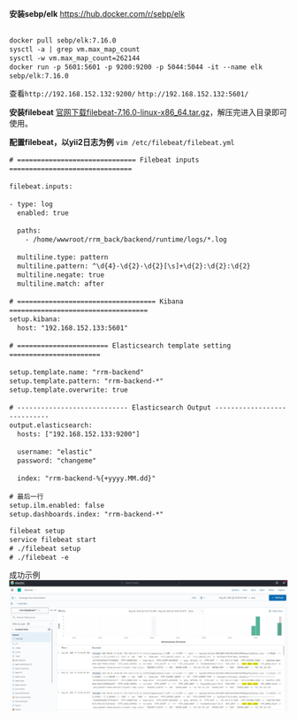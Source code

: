 **安装sebp/elk**
https://hub.docker.com/r/sebp/elk
```

docker pull sebp/elk:7.16.0
sysctl -a | grep vm.max_map_count
sysctl -w vm.max_map_count=262144
docker run -p 5601:5601 -p 9200:9200 -p 5044:5044 -it --name elk sebp/elk:7.16.0
```
查看`http://192.168.152.132:9200/` `http://192.168.152.132:5601/`

**安装filebeat**
[官网下载filebeat-7.16.0-linux-x86_64.tar.gz](https://www.elastic.co/cn/downloads/past-releases#filebeat)，解压完进入目录即可使用。

**配置filebeat，以yii2日志为例**
`vim /etc/filebeat/filebeat.yml`
```
# ============================== Filebeat inputs ===============================

filebeat.inputs:

- type: log
  enabled: true

  paths:
    - /home/wwwroot/rrm_back/backend/runtime/logs/*.log

  multiline.type: pattern
  multiline.pattern: ^\d{4}-\d{2}-\d{2}[\s]+\d{2}:\d{2}:\d{2}
  multiline.negate: true
  multiline.match: after

# =================================== Kibana ===================================
setup.kibana:
  host: "192.168.152.133:5601"

# ======================= Elasticsearch template setting =======================

setup.template.name: "rrm-backend"
setup.template.pattern: "rrm-backend-*"
setup.template.overwrite: true

# ---------------------------- Elasticsearch Output ----------------------------
output.elasticsearch:
  hosts: ["192.168.152.133:9200"]

  username: "elastic"
  password: "changeme"

  index: "rrm-backend-%{+yyyy.MM.dd}"

# 最后一行
setup.ilm.enabled: false
setup.dashboards.index: "rrm-backend-*"
```
```
filebeat setup
service filebeat start
# ./filebeat setup
# ./filebeat -e
```
成功示例
![](../images/elk展示.jpg)

